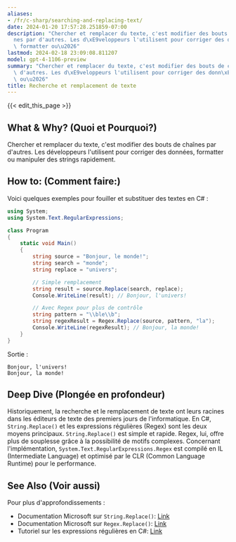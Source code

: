 ```yaml
---
aliases:
- /fr/c-sharp/searching-and-replacing-text/
date: 2024-01-20 17:57:28.251859-07:00
description: "Chercher et remplacer du texte, c'est modifier des bouts de cha\xEE\
  nes par d'autres. Les d\xE9veloppeurs l'utilisent pour corriger des donn\xE9es,\
  \ formatter ou\u2026"
lastmod: 2024-02-18 23:09:08.811207
model: gpt-4-1106-preview
summary: "Chercher et remplacer du texte, c'est modifier des bouts de cha\xEEnes par\
  \ d'autres. Les d\xE9veloppeurs l'utilisent pour corriger des donn\xE9es, formatter\
  \ ou\u2026"
title: Recherche et remplacement de texte
---
```


{{< edit_this_page >}}

## What & Why? (Quoi et Pourquoi?)
Chercher et remplacer du texte, c'est modifier des bouts de chaînes par d'autres. Les développeurs l'utilisent pour corriger des données, formatter ou manipuler des strings rapidement.

## How to: (Comment faire:)
Voici quelques exemples pour fouiller et substituer des textes en C# :

```csharp
using System;
using System.Text.RegularExpressions;

class Program
{
    static void Main()
    {
        string source = "Bonjour, le monde!";
        string search = "monde";
        string replace = "univers";

        // Simple remplacement
        string result = source.Replace(search, replace);
        Console.WriteLine(result); // Bonjour, l'univers!

        // Avec Regex pour plus de contrôle
        string pattern = "\\ble\\b";
        string regexResult = Regex.Replace(source, pattern, "la");
        Console.WriteLine(regexResult); // Bonjour, la monde!
    }
}
```
Sortie :
```
Bonjour, l'univers!
Bonjour, la monde!
```
## Deep Dive (Plongée en profondeur)
Historiquement, la recherche et le remplacement de texte ont leurs racines dans les éditeurs de texte des premiers jours de l'informatique. En C#, `String.Replace()` et les expressions régulières (Regex) sont les deux moyens principaux. `String.Replace()` est simple et rapide. Regex, lui, offre plus de souplesse grâce à la possibilité de motifs complexes. Concernant l'implémentation, `System.Text.RegularExpressions.Regex` est compilé en IL (Intermediate Language) et optimisé par le CLR (Common Language Runtime) pour le performance.

## See Also (Voir aussi)
Pour plus d'approfondissements :

- Documentation Microsoft sur `String.Replace()`: [Link](https://docs.microsoft.com/en-us/dotnet/api/system.string.replace)
- Documentation Microsoft sur `Regex.Replace()`: [Link](https://docs.microsoft.com/en-us/dotnet/api/system.text.regularexpressions.regex.replace)
- Tutoriel sur les expressions régulières en C#: [Link](https://www.regular-expressions.info/dotnet.html)
